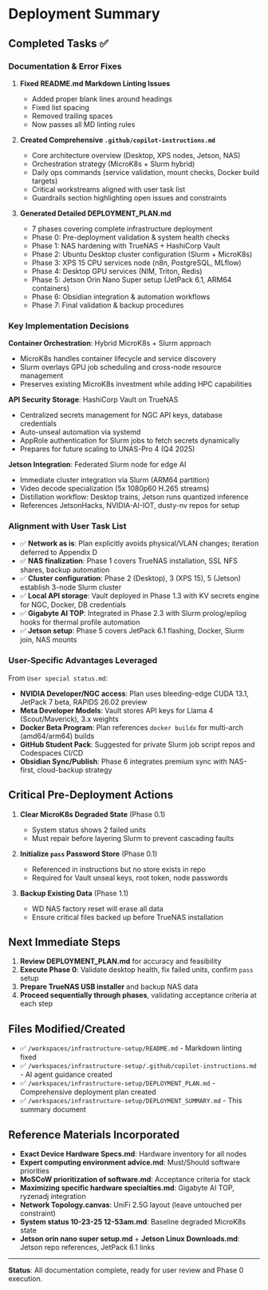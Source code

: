 # Deployment Summary

## Completed Tasks ✅

### Documentation & Error Fixes

1. **Fixed README.md Markdown Linting Issues**
   - Added proper blank lines around headings
   - Fixed list spacing
   - Removed trailing spaces
   - Now passes all MD linting rules

2. **Created Comprehensive `.github/copilot-instructions.md`**
   - Core architecture overview (Desktop, XPS nodes, Jetson, NAS)
   - Orchestration strategy (MicroK8s + Slurm hybrid)
   - Daily ops commands (service validation, mount checks, Docker build targets)
   - Critical workstreams aligned with user task list
   - Guardrails section highlighting open issues and constraints

3. **Generated Detailed DEPLOYMENT_PLAN.md**
   - 7 phases covering complete infrastructure deployment
   - Phase 0: Pre-deployment validation & system health checks
   - Phase 1: NAS hardening with TrueNAS + HashiCorp Vault
   - Phase 2: Ubuntu Desktop cluster configuration (Slurm + MicroK8s)
   - Phase 3: XPS 15 CPU services node (n8n, PostgreSQL, MLflow)
   - Phase 4: Desktop GPU services (NIM, Triton, Redis)
   - Phase 5: Jetson Orin Nano Super setup (JetPack 6.1, ARM64 containers)
   - Phase 6: Obsidian integration & automation workflows
   - Phase 7: Final validation & backup procedures

### Key Implementation Decisions

**Container Orchestration**: Hybrid MicroK8s + Slurm approach

- MicroK8s handles container lifecycle and service discovery
- Slurm overlays GPU job scheduling and cross-node resource management
- Preserves existing MicroK8s investment while adding HPC capabilities

**API Security Storage**: HashiCorp Vault on TrueNAS

- Centralized secrets management for NGC API keys, database credentials
- Auto-unseal automation via systemd
- AppRole authentication for Slurm jobs to fetch secrets dynamically
- Prepares for future scaling to UNAS-Pro 4 (Q4 2025)

**Jetson Integration**: Federated Slurm node for edge AI

- Immediate cluster integration via Slurm (ARM64 partition)
- Video decode specialization (5x 1080p60 H.265 streams)
- Distillation workflow: Desktop trains, Jetson runs quantized inference
- References JetsonHacks, NVIDIA-AI-IOT, dusty-nv repos for setup

### Alignment with User Task List

- ✅ **Network as is**: Plan explicitly avoids physical/VLAN changes; iteration deferred to Appendix D
- ✅ **NAS finalization**: Phase 1 covers TrueNAS installation, SSL NFS shares, backup automation
- ✅ **Cluster configuration**: Phase 2 (Desktop), 3 (XPS 15), 5 (Jetson) establish 3-node Slurm cluster
- ✅ **Local API storage**: Vault deployed in Phase 1.3 with KV secrets engine for NGC, Docker, DB credentials
- ✅ **Gigabyte AI TOP**: Integrated in Phase 2.3 with Slurm prolog/epilog hooks for thermal profile automation
- ✅ **Jetson setup**: Phase 5 covers JetPack 6.1 flashing, Docker, Slurm join, NAS mounts

### User-Specific Advantages Leveraged

From `User special status.md`:

- **NVIDIA Developer/NGC access**: Plan uses bleeding-edge CUDA 13.1, JetPack 7 beta, RAPIDS 26.02 preview
- **Meta Developer Models**: Vault stores API keys for Llama 4 (Scout/Maverick), 3.x weights
- **Docker Beta Program**: Plan references `docker buildx` for multi-arch (amd64/arm64) builds
- **GitHub Student Pack**: Suggested for private Slurm job script repos and Codespaces CI/CD
- **Obsidian Sync/Publish**: Phase 6 integrates premium sync with NAS-first, cloud-backup strategy

## Critical Pre-Deployment Actions

1. **Clear MicroK8s Degraded State** (Phase 0.1)
   - System status shows 2 failed units
   - Must repair before layering Slurm to prevent cascading faults

2. **Initialize `pass` Password Store** (Phase 0.1)
   - Referenced in instructions but no store exists in repo
   - Required for Vault unseal keys, root token, node passwords

3. **Backup Existing Data** (Phase 1.1)
   - WD NAS factory reset will erase all data
   - Ensure critical files backed up before TrueNAS installation

## Next Immediate Steps

1. **Review DEPLOYMENT_PLAN.md** for accuracy and feasibility
2. **Execute Phase 0**: Validate desktop health, fix failed units, confirm `pass` setup
3. **Prepare TrueNAS USB installer** and backup NAS data
4. **Proceed sequentially through phases**, validating acceptance criteria at each step

## Files Modified/Created

- ✅ `/workspaces/infrastructure-setup/README.md` - Markdown linting fixed
- ✅ `/workspaces/infrastructure-setup/.github/copilot-instructions.md` - AI agent guidance created
- ✅ `/workspaces/infrastructure-setup/DEPLOYMENT_PLAN.md` - Comprehensive deployment plan created
- ✅ `/workspaces/infrastructure-setup/DEPLOYMENT_SUMMARY.md` - This summary document

## Reference Materials Incorporated

- **Exact Device Hardware Specs.md**: Hardware inventory for all nodes
- **Expert computing environment advice.md**: Must/Should software priorities
- **MoSCoW prioritization of software.md**: Acceptance criteria for stack
- **Maximizing specific hardware specialties.md**: Gigabyte AI TOP, ryzenadj integration
- **Network Topology.canvas**: UniFi 2.5G layout (leave untouched per constraint)
- **System status 10-23-25 12-53am.md**: Baseline degraded MicroK8s state
- **Jetson orin nano super setup.md** + **Jetson Linux Downloads.md**: Jetson repo references, JetPack 6.1 links

---

**Status**: All documentation complete, ready for user review and Phase 0 execution.
